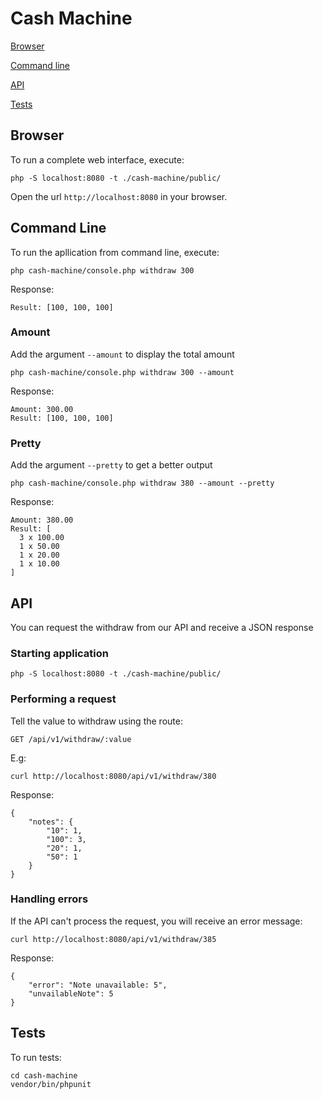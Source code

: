 # Cash Machine

[Browser](#browser)

[Command line](#command-line)

[API](#api)

[Tests](#tests)

## <a name="browser"></a> Browser

To run a complete web interface, execute:

    php -S localhost:8080 -t ./cash-machine/public/

Open the url `http://localhost:8080` in your browser.

## <a name="command-line"></a> Command Line

To run the apllication from command line, execute:

    php cash-machine/console.php withdraw 300

Response:

    Result: [100, 100, 100]

### Amount

Add the argument `--amount` to display the total amount

    php cash-machine/console.php withdraw 300 --amount

Response:

    Amount: 300.00
    Result: [100, 100, 100]

### Pretty

Add the argument `--pretty` to get a better output

    php cash-machine/console.php withdraw 380 --amount --pretty

Response:

    Amount: 380.00
    Result: [
      3 x 100.00
      1 x 50.00
      1 x 20.00
      1 x 10.00
    ]

## <a name="api"></a> API

You can request the withdraw from our API and receive a JSON response

### Starting application

    php -S localhost:8080 -t ./cash-machine/public/

### Performing a request

Tell the value to withdraw using the route:
    
    GET /api/v1/withdraw/:value

E.g:

    curl http://localhost:8080/api/v1/withdraw/380

Response:

    {
        "notes": {
            "10": 1,
            "100": 3,
            "20": 1,
            "50": 1
        }
    }

### Handling errors

If the API can't process the request, you will receive an error message:

    curl http://localhost:8080/api/v1/withdraw/385

Response:

    {
        "error": "Note unavailable: 5",
        "unvailableNote": 5
    }


## <a name="tests"></a> Tests

To run tests:

    cd cash-machine
    vendor/bin/phpunit

